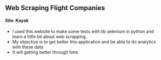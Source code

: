 ## Web Scraping Flight Companies 
#### Site: Kayak 
- I used this website to make some tests with lib selenium in python and learn a little bit about web scrapping.   
- My objective is to get better this application and be able to do analytics with these data
- It will getting better through time 
